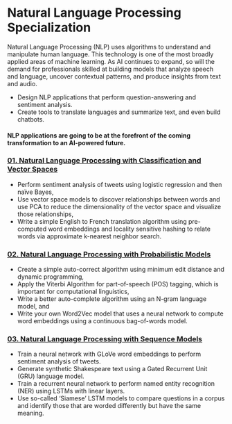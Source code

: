 # Natural Language Processing Specialization
Natural Language Processing (NLP) uses algorithms to understand and manipulate human language. 
This technology is one of the most broadly applied areas of machine learning. 
As AI continues to expand, so will the demand for professionals skilled at building models that analyze speech and language, uncover contextual patterns, and produce insights from text and audio.

- Design NLP applications that perform question-answering and sentiment analysis.
- Create tools to translate languages and summarize text, and even build chatbots. 

#### NLP applications are going to be at the forefront of the coming transformation to an AI-powered future.

### [01. Natural Language Processing with Classification and Vector Spaces](https://github.com/udaypratapyati/DeepLearning_With_Tensorflow2/tree/master/06.Natural-Language-Processing-Specialization/01.Natural%20Language%20Processing%20with%20Classification%20and%20Vector%20Spaces)
- Perform sentiment analysis of tweets using logistic regression and then naïve Bayes, 
- Use vector space models to discover relationships between words and use PCA to reduce the dimensionality of the vector space and visualize those relationships, 
- Write a simple English to French translation algorithm using pre-computed word embeddings and locality sensitive hashing to relate words via approximate k-nearest neighbor search.

### [02. Natural Language Processing with Probabilistic Models](https://github.com/udaypratapyati/DeepLearning_With_Tensorflow2/tree/master/06.Natural-Language-Processing-Specialization/02.Natural%20Language%20Processing%20with%20Probabilistic%20Models)
- Create a simple auto-correct algorithm using minimum edit distance and dynamic programming,
- Apply the Viterbi Algorithm for part-of-speech (POS) tagging, which is important for computational linguistics,
- Write a better auto-complete algorithm using an N-gram language model, and 
- Write your own Word2Vec model that uses a neural network to compute word embeddings using a continuous bag-of-words model.

### [03. Natural Language Processing with Sequence Models](https://github.com/udaypratapyati/DeepLearning_With_Tensorflow2/tree/master/06.Natural-Language-Processing-Specialization/03.Natural%20Language%20Processing%20with%20Sequence%20Models)
- Train a neural network with GLoVe word embeddings to perform sentiment analysis of tweets.
- Generate synthetic Shakespeare text using a Gated Recurrent Unit (GRU) language model.
- Train a recurrent neural network to perform named entity recognition (NER) using LSTMs with linear layers.
- Use so-called ‘Siamese’ LSTM models to compare questions in a corpus and identify those that are worded differently but have the same meaning.